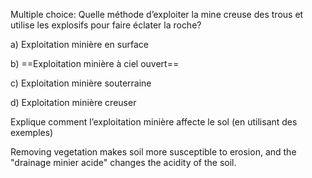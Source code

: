 Multiple choice: Quelle méthode d’exploiter la mine creuse des trous et utilise les explosifs pour faire éclater la roche?

a) Exploitation minière en surface

b) ==Exploitation minière à ciel ouvert==

c) Exploitation minière souterraine

d) Exploitation minière creuser

Explique comment l’exploitation minière affecte le sol (en utilisant des exemples)

Removing vegetation makes soil more susceptible to erosion, and the "drainage minier acide" changes the acidity of the soil.
